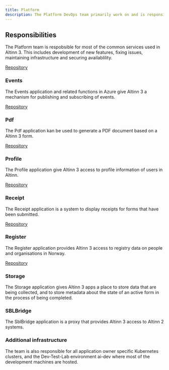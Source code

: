 ```yaml
---
title: Platform
description: The Platform DevOps team primarily work on and is responsible for the operations of the Altinn 3 platform applications.
---
```


## Responsibilities
The Platform team is respobsible for most of the common services used in Altinn 3. This includes development of new features, fixing issues, maintaining infrastructure and securing availablility.

[Repository](https://github.com/Altinn/altinn-platform)

### Events
The Events application and related functions in Azure give Altinn 3 a mechanism for publishing and subscribing of events.

[Repository](https://github.com/Altinn/altinn-events)

### Pdf
The Pdf application kan be used to generate a PDF document based on a Altinn 3 form.

[Repository](https://github.com/Altinn/altinn-pdf)

### Profile
The Profile application give Altinn 3 access to profile information of users in Altinn.

[Repository](https://github.com/Altinn/altinn-profile)

### Receipt
The Receipt application is a system to display receipts for forms that have been submitted.

[Repository](https://github.com/Altinn/altinn-receipt)

### Register
The Register application provides Altinn 3 access to registry data on people and organisations in Norway.

[Repository](https://github.com/Altinn/altinn-register)

### Storage
The Storage application gives Altinn 3 apps a place to store data that are being collected, and to store metadata about the state of an active form in the process of being completed.

### SBLBridge
The SblBridge application is a proxy that provides Altinn 3 access to Altinn 2 systems. 

### Additional infrastructure
The team is also responsible for all application owner specific Kubernetes clusters, and the Dev-Test-Lab environment ai-dev where most of the development machines are hosted.
